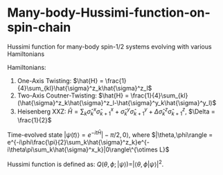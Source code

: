 # Many-body-Hussimi-function-on-spin-chain
Hussimi function for many-body spin-1/2 systems evolving with various Hamiltonians

Hamiltonians:
1. One-Axis Twisting: $\hat{H} = \frac{1}{4}\sum_{kl}\hat{\sigma}^z_k\hat{\sigma}^z_l$
2. Two-Axis Coutner-Twisting: $\hat{H} = \frac{1}{4}\sum_{kl}(\hat{\sigma}^z_k\hat{\sigma}^z_l-\hat{\sigma}^y_k\hat{\sigma}^y_l)$
3. Heisenberg XXZ: $\hat{H} = \sum_k \hat{\sigma}^x_k\hat{\sigma}^x_{k+1} +\hat{\sigma}^y_k\hat{\sigma}^y_{k+1} + \Delta\hat{\sigma}^z_k\hat{\sigma}^z_{k+1}$, $\Delta = \frac{1}{2}$

Time-evolved state
$|\psi(t)\rangle = e^{-it\hat{H}}|-\pi/2,0\rangle$, where $|\theta,\phi\rangle = e^{-i\phi\frac{\pi}{2}\sum_k\hat{\sigma}^z_k}e^{-i\theta\pi\sum_k\hat{\sigma}^x_k}|0\rangle\^{\otimes L}$

Hussimi function is defined as:
$Q(\theta,\phi;|\psi\rangle) = |\langle\theta,\phi|\psi\rangle|^2$.
